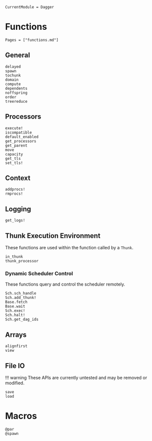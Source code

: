 ```@meta
CurrentModule = Dagger
```

# Functions
```@index
Pages = ["functions.md"]
```

## General
```@docs
delayed
spawn
tochunk
domain
compute
dependents
noffspring
order
treereduce
```

## Processors
```@docs
execute!
iscompatible
default_enabled
get_processors
get_parent
move
capacity
get_tls
set_tls!
```

## Context
```@docs
addprocs!
rmprocs!
```

## Logging
```@docs
get_logs!
```

## Thunk Execution Environment

These functions are used within the function called by a `Thunk`.

```@docs
in_thunk
thunk_processor
```

### Dynamic Scheduler Control

These functions query and control the scheduler remotely.

```@docs
Sch.sch_handle
Sch.add_thunk!
Base.fetch
Base.wait
Sch.exec!
Sch.halt!
Sch.get_dag_ids
```

## Arrays
```@docs
alignfirst
view
```

## File IO

!!! warning
    These APIs are currently untested and may be removed or modified.

```@docs
save
load
```

# Macros
```@docs
@par
@spawn
```
